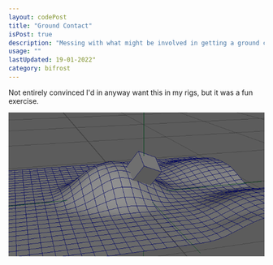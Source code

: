 ```yaml
---
layout: codePost
title: "Ground Contact"
isPost: true
description: "Messing with what might be involved in getting a ground contact working in biFrost"
usage: ""
lastUpdated: 19-01-2022"
category: bifrost
---
```


Not entirely convinced I'd in anyway want this in my rigs, but it was a fun exercise.

<center><img src="/assets/examples/groundContact02.gif" alt="groundContact02"></center>

